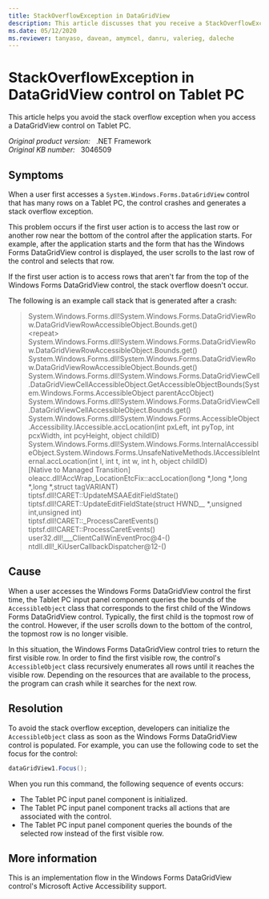 ```yaml
---
title: StackOverflowException in DataGridView
description: This article discusses that you receive a StackOverflowException error in the DataGridView control on a Tablet PC. Provides a resolution.
ms.date: 05/12/2020
ms.reviewer: tanyaso, davean, amymcel, danru, valerieg, daleche
---
```

# StackOverflowException in DataGridView control on Tablet PC

This article helps you avoid the stack overflow exception when you access a DataGridView control on Tablet PC.

_Original product version:_ &nbsp; .NET Framework  
_Original KB number:_ &nbsp; 3046509

## Symptoms

When a user first accesses a `System.Windows.Forms.DataGridView` control that has many rows on a Tablet PC, the control crashes and generates a stack overflow exception.

This problem occurs if the first user action is to access the last row or another row near the bottom of the control after the application starts. For example, after the application starts and the form that has the
Windows Forms DataGridView control is displayed, the user scrolls to the last row of the control and selects that row.

If the first user action is to access rows that aren't far from the top of the Windows Forms DataGridView control, the stack overflow doesn't occur.

The following is an example call stack that is generated after a crash:

> System.Windows.Forms.dll!System.Windows.Forms.DataGridViewRow.DataGridViewRowAccessibleObject.Bounds.get()  
> \<repeat>  
> System.Windows.Forms.dll!System.Windows.Forms.DataGridViewRow.DataGridViewRowAccessibleObject.Bounds.get()  
> System.Windows.Forms.dll!System.Windows.Forms.DataGridViewRow.DataGridViewRowAccessibleObject.Bounds.get()  
> System.Windows.Forms.dll!System.Windows.Forms.DataGridViewCell.DataGridViewCellAccessibleObject.GetAccessibleObjectBounds(System.Windows.Forms.AccessibleObject parentAccObject)  
> System.Windows.Forms.dll!System.Windows.Forms.DataGridViewCell.DataGridViewCellAccessibleObject.Bounds.get()  
> System.Windows.Forms.dll!System.Windows.Forms.AccessibleObject.Accessibility.IAccessible.accLocation(int pxLeft, int pyTop, int pcxWidth, int pcyHeight, object childID)  
> System.Windows.Forms.dll!System.Windows.Forms.InternalAccessibleObject.System.Windows.Forms.UnsafeNativeMethods.IAccessibleInternal.accLocation(int l, int t, int w, int h, object childID)  
> [Native to Managed Transition]  
> oleacc.dll!AccWrap_LocationEtcFix::accLocation(long *,long *,long *,long *,struct tagVARIANT)  
> tiptsf.dll!CARET::UpdateMSAAEditFieldState()  
> tiptsf.dll!CARET::UpdateEditFieldState(struct HWND__ *,unsigned int,unsigned int)  
> tiptsf.dll!CARET::_ProcessCaretEvents()  
> tiptsf.dll!CARET::ProcessCaretEvents()  
> user32.dll!___ClientCallWinEventProc@4-()  
> ntdll.dll!_KiUserCallbackDispatcher@12-()

## Cause

When a user accesses the Windows Forms DataGridView control the first time, the Tablet PC input panel component queries the bounds of the `AccessibleObject` class that corresponds to the first child of the Windows Forms DataGridView control. Typically, the first child is the topmost row of the control. However, if the user scrolls down to the bottom of the control, the topmost row is no longer visible.

In this situation, the Windows Forms DataGridView control tries to return the first visible row. In order to find the first visible row, the control's `AccessibleObject` class recursively enumerates all rows until it reaches the visible row. Depending on the resources that are available to the process, the program can crash while it searches for the next row.

## Resolution

To avoid the stack overflow exception, developers can initialize the `AccessibleObject` class as soon as the Windows Forms DataGridView control is populated. For example, you can use the following code to set the focus for the control:

```csharp
dataGridView1.Focus();
```  

When you run this command, the following sequence of events occurs:

- The Tablet PC input panel component is initialized.
- The Tablet PC input panel component tracks all actions that are associated with the control.
- The Tablet PC input panel component queries the bounds of the selected row instead of the first visible row.

## More information

This is an implementation flow in the Windows Forms DataGridView control's Microsoft Active Accessibility support.

